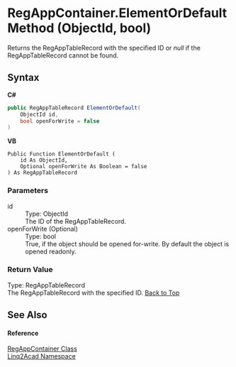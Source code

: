 # RegAppContainer.ElementOrDefault Method (ObjectId, bool)
 

Returns the RegAppTableRecord with the specified ID or <i>null</i> if the RegAppTableRecord cannot be found.

## Syntax

**C#**<br />
``` C#
public RegAppTableRecord ElementOrDefault(
	ObjectId id,
	bool openForWrite = false
)
```

**VB**<br />
``` VB
Public Function ElementOrDefault ( 
	id As ObjectId,
	Optional openForWrite As Boolean = false
) As RegAppTableRecord
```


### Parameters
<dl><dt>id</dt><dd>Type: ObjectId<br />The ID of the RegAppTableRecord.</dd><dt>openForWrite (Optional)</dt><dd>Type: bool<br />True, if the object should be opened for-write. By default the object is opened readonly.</dd></dl>

### Return Value
Type: RegAppTableRecord<br />The RegAppTableRecord with the specified ID.
<a href="#RegAppContainerElementOrDefault-Method-ObjectId-bool">Back to Top</a>

## See Also


#### Reference
<a href="T_Linq2Acad_RegAppContainer.md#RegAppContainer-Class">RegAppContainer Class</a><br /><a href="N_Linq2Acad.md#Linq2Acad-Namespace">Linq2Acad Namespace</a><br />
